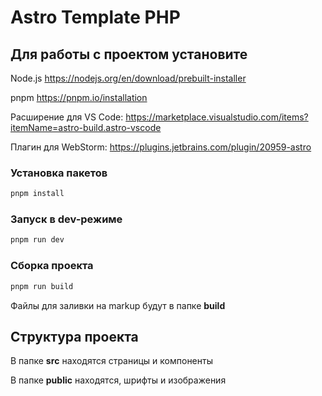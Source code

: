 # Astro Template PHP

## Для работы с проектом установите

Node.js https://nodejs.org/en/download/prebuilt-installer

pnpm https://pnpm.io/installation

Расширение для VS Code: https://marketplace.visualstudio.com/items?itemName=astro-build.astro-vscode

Плагин для WebStorm: https://plugins.jetbrains.com/plugin/20959-astro

### Установка пакетов
```bash
pnpm install
```

### Запуск в dev-режиме
```bash
pnpm run dev
```
### Сборка проекта
```bash
pnpm run build
```

Файлы для заливки на markup будут в папке **build**

## Структура проекта

В папке **srс** находятся страницы и компоненты

В папке **public** находятся, шрифты и изображения


